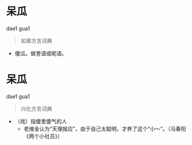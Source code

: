 # 呆瓜
dae1 gua1
> 如皋方言词典
- 傻瓜。做詈语或昵语。

# 呆瓜
dae1 gua1
> 兴化方言词典
- （戏）指傻里傻气的人
  - 老维金认为“天理报应”，由于自己太聪明，才养了这个“小～”。（马春阳《两个小社员》）
